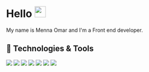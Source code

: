 # Hello <img src="https://raw.githubusercontent.com/MartinHeinz/MartinHeinz/master/wave.gif" width="30px">

 My name is Menna Omar and I'm a Front end developer.

## 🔧 Technologies & Tools

![](https://img.shields.io/badge/HTML5-informational?style=flat&logo=HTML5&logoColor=white&color=DD4B25)
![](https://img.shields.io/badge/CSS3-informational?style=flat&logo=CSS3&logoColor=white&color=254BDD)
![](https://img.shields.io/badge/JavaScript-informational?style=flat&logo=javascript&logoColor=white&color=#E8D44D)
![](https://img.shields.io/badge/Angular-informational?style=flat&logo=angular&logoColor=white&color=#D6002F)
![](https://img.shields.io/badge/React.js-informational?style=flat&logo=react&logoColor=white&color=#5ED3F3)
![](https://img.shields.io/badge/Vue-informational?style=flat&logo=vue.js&logoColor=white&color=#3FB27F)
![](https://img.shields.io/badge/Node.js-informational?style=flat&logo=node.js&logoColor=white&color=#5AA945)
